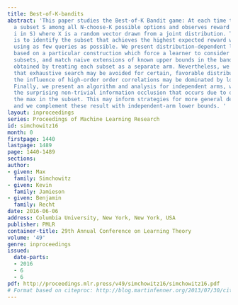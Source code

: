 ```yaml
---
title: Best-of-K-bandits
abstract: 'This paper studies the Best-of-K Bandit game: At each time the player chooses
  a subset S among all N-choose-K possible options and observes reward max(X(i) :
  i in S) where X is a random vector drawn from a joint distribution. The objective
  is to identify the subset that achieves the highest expected reward with high probability
  using as few queries as possible. We present distribution-dependent lower bounds
  based on a particular construction which force a learner to consider all N-choose-K
  subsets, and match naive extensions of known upper bounds in the bandit setting
  obtained by treating each subset as a separate arm. Nevertheless, we present evidence
  that exhaustive search may be avoided for certain, favorable distributions because
  the influence of high-order order correlations may be dominated by lower order statistics.
  Finally, we present an algorithm and analysis for independent arms, which mitigates
  the surprising non-trivial information occlusion that occurs due to only observing
  the max in the subset. This may inform strategies for more general dependent measures,
  and we complement these result with independent-arm lower bounds. '
layout: inproceedings
series: Proceedings of Machine Learning Research
id: simchowitz16
month: 0
firstpage: 1440
lastpage: 1489
page: 1440-1489
sections: 
author:
- given: Max
  family: Simchowitz
- given: Kevin
  family: Jamieson
- given: Benjamin
  family: Recht
date: 2016-06-06
address: Columbia University, New York, New York, USA
publisher: PMLR
container-title: 29th Annual Conference on Learning Theory
volume: '49'
genre: inproceedings
issued:
  date-parts:
  - 2016
  - 6
  - 6
pdf: http://proceedings.mlr.press/v49/simchowitz16/simchowitz16.pdf
# Format based on citeproc: http://blog.martinfenner.org/2013/07/30/citeproc-yaml-for-bibliographies/
---
```

